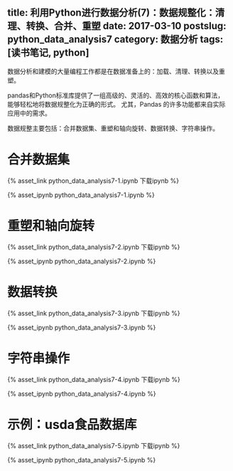 title: 利用Python进行数据分析(7)：数据规整化：清理、转换、合并、重塑
date: 2017-03-10
postslug: python_data_analysis7
category: 数据分析
tags: [读书笔记, python]
---

数据分析和建模的大量编程工作都是在数据准备上的：加载、清理、转换以及重塑。

pandas和Python标准库提供了一组高级的、灵活的、高效的核心函数和算法，
能够轻松地将数据规整化为正确的形式。
尤其，Pandas 的许多功能都来自实际应用中的需求。

数据规整主要包括：合并数据集、重塑和轴向旋转、数据转换、字符串操作。

<!-- more -->

# 合并数据集

{% asset_link python_data_analysis7-1.ipynb 下载ipynb %}

{% asset_ipynb python_data_analysis7-1.ipynb %}


# 重塑和轴向旋转

{% asset_link python_data_analysis7-2.ipynb 下载ipynb %}

{% asset_ipynb python_data_analysis7-2.ipynb %}


# 数据转换

{% asset_link python_data_analysis7-3.ipynb 下载ipynb %}

{% asset_ipynb python_data_analysis7-3.ipynb %}


# 字符串操作


{% asset_link python_data_analysis7-4.ipynb 下载ipynb %}

{% asset_ipynb python_data_analysis7-4.ipynb %}

# 示例：usda食品数据库

{% asset_link python_data_analysis7-5.ipynb 下载ipynb %}

{% asset_ipynb python_data_analysis7-5.ipynb %}


